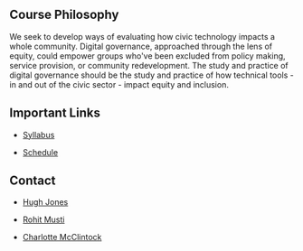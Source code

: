 ## Course Philosophy

We seek to develop ways of evaluating how civic technology impacts a whole community.
Digital governance, approached through the lens of equity, could empower groups who've been excluded from policy making, service provision, or community redevelopment.
The study and practice of digital governance should be the study and practice of how technical tools - in and out of the civic sector - impact equity and inclusion.

## Important Links

- [Syllabus](https://duckduckgo.com)

- [Schedule](./schedule.md)

## Contact

- [Hugh Jones](mailto:hrj3bs@virginia.edu)

- [Rohit Musti](mailto:ro@virginia.edu)

- [Charlotte McClintock](mailto:char@virginia.edu)
